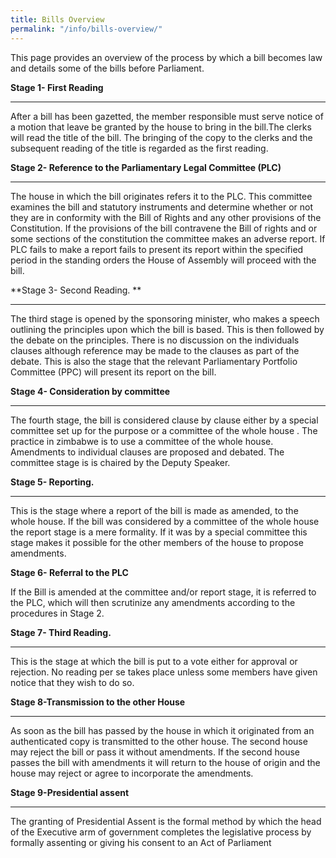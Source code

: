 ```yaml
---
title: Bills Overview
permalink: "/info/bills-overview/"
---
```


This page provides an overview of the process by which a bill becomes law and details some of the bills before Parliament.

**Stage 1- First Reading**

------------------

After a bill has been gazetted, the member responsible must serve notice of a motion that leave be granted by the house to bring in the bill.The clerks will read the  title of the bill. The bringing of the copy to the clerks and the subsequent reading of the title is regarded as the first reading.

**Stage 2- Reference to the Parliamentary Legal Committee (PLC)**

------------------

The house in which the bill originates refers it to the PLC. This committee examines the bill and statutory instruments and determine whether or not they are in conformity with the Bill of Rights and any other provisions of the Constitution. If the provisions of the bill contravene the Bill of rights and or some sections of the constitution the committee makes an adverse report. If PLC fails to make a report fails to present its report within the specified period in the standing orders the House of Assembly will proceed with the bill.

**Stage 3- Second Reading. **

------------------

The third stage is opened by the sponsoring minister, who makes a speech outlining the principles upon which the bill is based. This is then followed by the debate on the principles. There is no discussion on the individuals clauses  although reference may be made to the clauses as part of the debate. This is also the stage that the relevant Parliamentary Portfolio Committee (PPC) will present its report on the bill.

**Stage 4- Consideration by committee**

------------------

The fourth stage, the bill is considered clause by clause either by a special committee set up for the purpose or a committee of the whole house . The practice in zimbabwe is to use a committee of the whole house. Amendments to individual clauses are proposed and debated. The committee stage is is chaired by the Deputy Speaker.

**Stage 5- Reporting.**

------------------

This is the stage where a report of the bill is made as amended, to the whole house. If the bill was considered by a committee of the whole house the report stage is a mere formality. If it was by a special committee this stage makes it possible for the other members of the house to propose amendments.

**Stage 6- Referral to the PLC**

If the Bill is amended at the committee and/or report stage, it is referred to the PLC, which will then scrutinize any amendments according to the procedures in Stage 2.

**Stage 7- Third Reading.**

------------------

This is the stage at which the bill is put to a vote either for approval or rejection. No reading per se takes place unless some members have given notice that they wish to do so.

**Stage 8-Transmission to the other House**

------------------

As soon as the bill has passed by the house in which it originated from an authenticated copy is transmitted to the other house. The second house may reject the bill or pass it without amendments. If the second house passes the bill with amendments it will return to the house of origin and the house may reject or agree to incorporate the amendments.

**Stage 9-Presidential assent**

------------------

The granting of Presidential Assent is the formal method by which the head of the Executive arm of government completes the legislative process by formally assenting or giving his consent to an Act of Parliament
